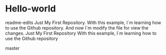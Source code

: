 # Hello-world
readme-edits
Just My First Repository.
With this example, I´m learning how to use the Github repository.
And now I´m modify the file for view the changes.
Just My First Repository
With this example, I´m learning how to use the Github repository

master
